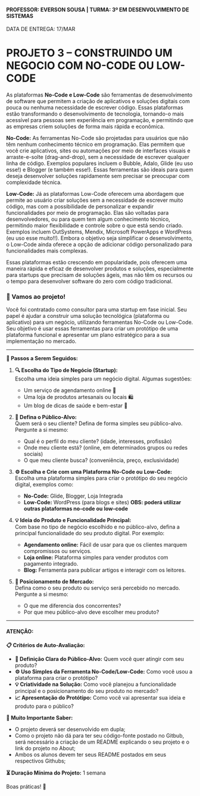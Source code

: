 #### PROFESSOR: EVERSON SOUSA | TURMA: 3º EM DESENVOLVIMENTO DE SISTEMAS

DATA DE ENTREGA: 17/MAR
# PROJETO 3 – CONSTRUINDO UM NEGOCIO COM NO-CODE OU LOW-CODE

As plataformas <b>No-Code e Low-Code</b> são ferramentas de desenvolvimento de software que permitem a criação de aplicativos e soluções digitais com pouca ou nenhuma necessidade de escrever código. Essas plataformas estão transformando o desenvolvimento de tecnologia, tornando-o mais acessível para pessoas sem experiência em programação, e permitindo que as empresas criem soluções de forma mais rápida e econômica.

<b>No-Code:</b>
As ferramentas No-Code são projetadas para usuários que não têm nenhum conhecimento técnico em programação. Elas permitem que você crie aplicativos, sites ou automações por meio de interfaces visuais e arraste-e-solte (drag-and-drop), sem a necessidade de escrever qualquer linha de código. Exemplos populares incluem o Bubble, Adalo, Glide (eu uso esse!) e Blogger (e também esse!). Essas ferramentas são ideais para quem deseja desenvolver soluções rapidamente sem precisar se preocupar com complexidade técnica.

<b>Low-Code:</b>
Já as plataformas Low-Code oferecem uma abordagem que permite ao usuário criar soluções sem a necessidade de escrever muito código, mas com a possibilidade de personalizar e expandir funcionalidades por meio de programação. Elas são voltadas para desenvolvedores, ou para quem tem algum conhecimento técnico, permitindo maior flexibilidade e controle sobre o que está sendo criado. Exemplos incluem OutSystems, Mendix, Microsoft PowerApps e WordPress (eu uso esse muito!!). Embora o objetivo seja simplificar o desenvolvimento, o Low-Code ainda oferece a opção de adicionar código personalizado para funcionalidades mais complexas.

Essas plataformas estão crescendo em popularidade, pois oferecem uma maneira rápida e eficaz de desenvolver produtos e soluções, especialmente para startups que precisam de soluções ágeis, mas não têm os recursos ou o tempo para desenvolver software do zero com código tradicional.

### 🎯 Vamos ao projeto!

Você foi contratado como consultor para uma startup em fase inicial. Seu papel é ajudar a construir uma solução tecnológica (plataforma ou aplicativo) para um negócio, utilizando ferramentas No-Code ou Low-Code. Seu objetivo é usar essas ferramentas para criar um protótipo de uma plataforma funcional e apresentar um plano estratégico para a sua implementação no mercado.

---

**🧳 Passos a Serem Seguidos:**

1. **🔍 Escolha do Tipo de Negócio (Startup):**  
   Escolha uma ideia simples para um negócio digital. Algumas sugestões:
   - Um serviço de agendamento online 📅
   - Uma loja de produtos artesanais ou locais 🛍️
   - Um blog de dicas de saúde e bem-estar 💪

2. **🎯 Defina o Público-Alvo:**  
   Quem será o seu cliente? Defina de forma simples seu público-alvo. Pergunte a si mesmo:
   - Qual é o perfil do meu cliente? (idade, interesses, profissão)
   - Onde meu cliente está? (online, em determinados grupos ou redes sociais)
   - O que meu cliente busca? (conveniência, preço, exclusividade)

3. **⚙️ Escolha e Crie com uma Plataforma No-Code ou Low-Code:**  
   Escolha uma plataforma simples para criar o protótipo do seu negócio digital, exemplos como:
   - **No-Code:** Glide, Blogger, Loja Integrada
   - **Low-Code:** WordPress (para blogs e sites)
   <b>OBS: poderá utilizar outras plataformas no-code ou low-code</b>

4. **💡 Ideia do Produto e Funcionalidade Principal:**  
   Com base no tipo de negócio escolhido e no público-alvo, defina a principal funcionalidade do seu produto digital. Por exemplo:
   - **Agendamento online:** Fácil de usar para que os clientes marquem compromissos ou serviços.
   - **Loja online:** Plataforma simples para vender produtos com pagamento integrado.
   - **Blog:** Ferramenta para publicar artigos e interagir com os leitores.

5. **🔑 Posicionamento de Mercado:**  
   Defina como o seu produto ou serviço será percebido no mercado. Pergunte a si mesmo:
   - O que me diferencia dos concorrentes?
   - Por que meu público-alvo deve escolher meu produto?

---

#### ATENÇÃO:

**📋 Critérios de Auto-Avaliação:**

- **🎯 Definição Clara do Público-Alvo:** Quem você quer atingir com seu produto?
- **⚙️ Uso Simples da Ferramenta No-Code/Low-Code:** Como você usou a plataforma para criar o protótipo?
- **💡 Criatividade na Solução:** Como você planejou a funcionalidade principal e o posicionamento do seu produto no mercado?
- **📈 Apresentação do Protótipo:** Como você vai apresentar sua ideia e produto para o público?

**🎯 Muito Importante Saber:**

- O projeto deverá ser desenvolvido em dupla;
- Como o projeto não dá para ter seu código-fonte postado no Gitbub, será necessário a criação de um README explicando o seu projeto e o link do projeto no About;
- Ambos os alunos devem ter seus README postados em seus respectivos Githubs;

**⏳ Duração Mínima do Projeto:** 1 semana

Boas práticas! :call_me_hand: